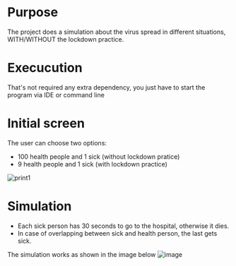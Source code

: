 # Purpose
The project does a simulation about the virus spread in different situations, WITH/WITHOUT the lockdown practice.

# Execucution
That's not required any extra dependency, you just have to start the program via IDE or command line


# Initial screen
The user can choose two options:
- 100 health people and 1 sick (without lockdown pratice)
- 9 health people and 1 sick (with lockdown practice)  
  
![print1](https://user-images.githubusercontent.com/56837996/90295131-85b8e300-de5e-11ea-8c65-c91e2b77a9fd.png)

# Simulation
- Each sick person has 30 seconds to go to the hospital, otherwise it dies.
- In case of overlapping between sick and health person, the last gets sick.

The simulation works as shown in the image below
![image](https://user-images.githubusercontent.com/56837996/114195181-9e629580-9926-11eb-902e-be0f01763652.png)

